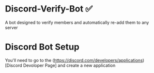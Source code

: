 # Discord-Verify-Bot ✅
A bot designed to verify members and automatically re-add them to any server

# Discord Bot Setup

You'll need to go to the (https://discord.com/developers/applications)[Discord Devoloper Page] and create a new application

